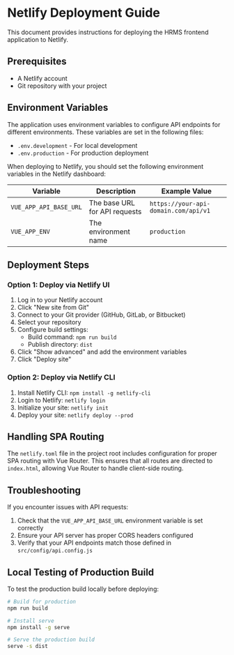 # Netlify Deployment Guide

This document provides instructions for deploying the HRMS frontend application to Netlify.

## Prerequisites

- A Netlify account
- Git repository with your project

## Environment Variables

The application uses environment variables to configure API endpoints for different environments. These variables are set in the following files:

- `.env.development` - For local development
- `.env.production` - For production deployment

When deploying to Netlify, you should set the following environment variables in the Netlify dashboard:

| Variable | Description | Example Value |
|----------|-------------|---------------|
| `VUE_APP_API_BASE_URL` | The base URL for API requests | `https://your-api-domain.com/api/v1` |
| `VUE_APP_ENV` | The environment name | `production` |

## Deployment Steps

### Option 1: Deploy via Netlify UI

1. Log in to your Netlify account
2. Click "New site from Git"
3. Connect to your Git provider (GitHub, GitLab, or Bitbucket)
4. Select your repository
5. Configure build settings:
   - Build command: `npm run build`
   - Publish directory: `dist`
6. Click "Show advanced" and add the environment variables
7. Click "Deploy site"

### Option 2: Deploy via Netlify CLI

1. Install Netlify CLI: `npm install -g netlify-cli`
2. Login to Netlify: `netlify login`
3. Initialize your site: `netlify init`
4. Deploy your site: `netlify deploy --prod`

## Handling SPA Routing

The `netlify.toml` file in the project root includes configuration for proper SPA routing with Vue Router. This ensures that all routes are directed to `index.html`, allowing Vue Router to handle client-side routing.

## Troubleshooting

If you encounter issues with API requests:

1. Check that the `VUE_APP_API_BASE_URL` environment variable is set correctly
2. Ensure your API server has proper CORS headers configured
3. Verify that your API endpoints match those defined in `src/config/api.config.js`

## Local Testing of Production Build

To test the production build locally before deploying:

```bash
# Build for production
npm run build

# Install serve
npm install -g serve

# Serve the production build
serve -s dist
``` 
